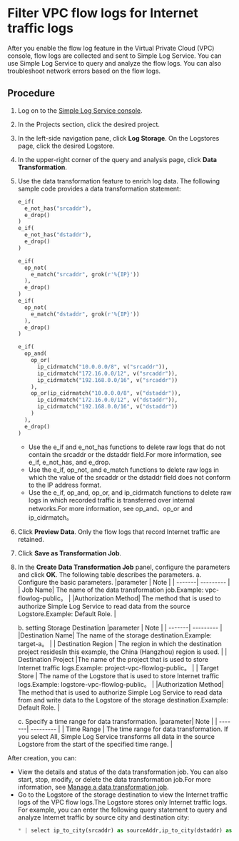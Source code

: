 # Filter VPC flow logs for Internet traffic logs

After you enable the flow log feature in the Virtual Private Cloud (VPC) console, flow logs are collected and sent to Simple Log Service. You can use Simple Log Service to query and analyze the flow logs. You can also troubleshoot network errors based on the flow logs.

## Procedure

1. Log on to the [Simple Log Service console](https://sls.console.aliyun.com/lognext/profile).
2. In the Projects section, click the desired project.
3. In the left-side navigation pane, click **Log Storage**. On the Logstores page, click the desired Logstore.
4. In the upper-right corner of the query and analysis page, click **Data Transformation**.
5. Use the data transformation feature to enrich log data. The following sample code provides a data transformation statement:

   ```python
   e_if(
     e_not_has("srcaddr"),
     e_drop()
   )
   e_if(
     e_not_has("dstaddr"),
     e_drop()
   )

   e_if(
     op_not(
       e_match("srcaddr", grok(r'%{IP}'))
     ),
     e_drop()
   )
   e_if(
     op_not(
       e_match("dstaddr", grok(r'%{IP}'))
     ),
     e_drop()
   )

   e_if(
     op_and(
       op_or(
         ip_cidrmatch("10.0.0.0/8", v("srcaddr")),
         ip_cidrmatch("172.16.0.0/12", v("srcaddr")),
         ip_cidrmatch("192.168.0.0/16", v("srcaddr"))
       ),
       op_or(ip_cidrmatch("10.0.0.0/8", v("dstaddr")),
         ip_cidrmatch("172.16.0.0/12", v("dstaddr")),
         ip_cidrmatch("192.168.0.0/16", v("dstaddr"))
       )
     ),
     e_drop()
   )
   ```

   - Use the e_if and e_not_has functions to delete raw logs that do not contain the srcaddr or the dstaddr field.For more information, see e_if, e_not_has, and e_drop.
   - Use the e_if, op_not, and e_match functions to delete raw logs in which the value of the srcaddr or the dstaddr field does not conform to the IP address format.
   - Use the e_if, op_and, op_or, and ip_cidrmatch functions to delete raw logs in which recorded traffic is transferred over internal networks.For more information, see op_and、op_or and ip_cidrmatch。

6. Click **Preview Data**.
   Only the flow logs that record Internet traffic are retained.
   
7. Click **Save as Transformation Job**.
8. In the **Create Data Transformation Job** panel, configure the parameters and click **OK**. The following table describes the parameters.
   a. Configure the basic parameters.
   |parameter | Note |
   | -------| --------- |
   | Job Name| The name of the data transformation job.Example: vpc-flowlog-public。 |
   |Authorization Method| The method that is used to authorize Simple Log Service to read data from the source Logstore.Example: Default Role. |

   b. setting Storage Destination
   |parameter | Note |
   | -------| --------- |
   |Destination Name| The name of the storage destination.Example: target-a。 |
   | Destination Region | The region in which the destination project residesIn this example, the China (Hangzhou) region is used. |
   | Destination Project |The name of the project that is used to store Internet traffic logs.Example: project-vpc-flowlog-public。 |
   | Target Store | The name of the Logstore that is used to store Internet traffic logs.Example: logstore-vpc-flowlog-public。 |
   |Authorization Method| The method that is used to authorize Simple Log Service to read data from and write data to the Logstore of the storage destination.Example: Default Role. |

   c. Specify a time range for data transformation.
   |parameter| Note |
   | -------| --------- |
   | Time Range | The time range for data transformation. If you select All, Simple Log Service transforms all data in the source Logstore from the start of the specified time range. |

After creation, you can:

- View the details and status of the data transformation job. You can also start, stop, modify, or delete the data transformation job.For more information, see [Manage a data transformation job](https://www.alibabacloud.com/help/en/doc-detail/128744.htm?spm=a2c4g.11186623.0.0.7b002f7aJzc9c6#task-1580295).
- Go to the Logstore of the storage destination to view the Internet traffic logs of the VPC flow logs.The Logstore stores only Internet traffic logs.
  For example, you can enter the following query statement to query and analyze Internet traffic by source city and destination city:
  ```python
  * | select ip_to_city(srcaddr) as sourceAddr,ip_to_city(dstaddr) as dstAddr,COUNT(*) as pv group by sourceAddr,dstAddr order by pv limit 10
  ```

